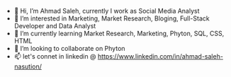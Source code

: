 - 👋 Hi, I’m Ahmad Saleh, currently I work as Social Media Analyst
- 👀 I’m interested in Marketing, Market Research, Bloging, Full-Stack Developer and Data Analyst
- 🌱 I’m currently learning Market Research, Marketing, Phyton, SQL, CSS, HTML
- 💞️ I’m looking to collaborate on Phyton
- 📫 let's connet in linkedin @ https://www.linkedin.com/in/ahmad-saleh-nasution/

<!---
ahmadsalehnasution/ahmadsalehnasution is a ✨ special ✨ repository because its `README.md` (this file) appears on your GitHub profile.
You can click the Preview link to take a look at your changes.
--->
